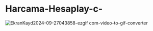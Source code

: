﻿# Harcama-Hesaplay-c-
![EkranKayd2024-09-27043858-ezgif com-video-to-gif-converter](https://github.com/user-attachments/assets/57d3a99f-65aa-41e7-bb44-b1a3f27621b6)
